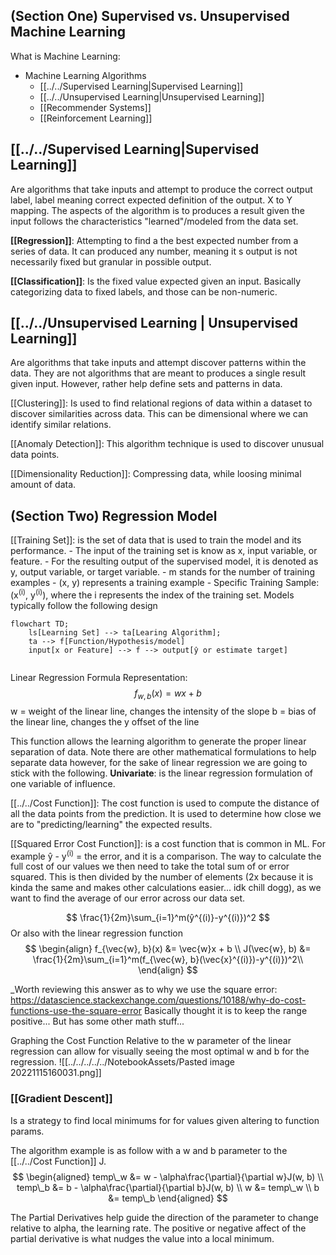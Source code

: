 
## (Section One) Supervised vs. Unsupervised Machine Learning

What is Machine Learning:
- Machine Learning Algorithms
    - [[../../Supervised Learning|Supervised Learning]]
    - [[../../Unsupervised Learning|Unsupervised Learning]]
    - [[Recommender Systems]]
    - [[Reinforcement Learning]]

## [[../../Supervised Learning|Supervised Learning]]
Are algorithms that take inputs and attempt to produce the correct output label, label meaning correct expected definition of the output.  X to Y mapping. The aspects of the algorithm is to produces a result given the input follows the characteristics "learned"/modeled from the data set.

**[[Regression]]**: Attempting to find a the best expected number from a series of data. It can produced any number, meaning it s output is not necessarily fixed but granular in possible output.

**[[Classification]]**: Is the fixed value expected given an input. Basically categorizing data to fixed labels, and those can be non-numeric.

## [[../../Unsupervised Learning | Unsupervised Learning]]
Are algorithms that take inputs and attempt discover patterns within the data. They are not algorithms that are meant to produces a single result given input. However, rather help define sets and patterns in data. 

[[Clustering]]: Is used to find relational regions of data within a dataset to discover similarities across data. This can be dimensional where we can identify similar relations.

[[Anomaly Detection]]: This algorithm technique is used to discover unusual data points.

[[Dimensionality Reduction]]: Compressing data, while loosing minimal amount of data.

## (Section Two) Regression Model

[[Training Set]]: is the set of data that is used to train the model and its performance. 
    - The input of the training set is know as x, input variable, or feature.
    - For the resulting output of the supervised model, it is denoted as y, output variable, or target variable.
    - m stands for the number of training examples
    - (x, y) represents a training example
    - Specific Training Sample: (x<sup>(i)</sup>, y<sup>(i)</sup>), where the i represents the index of the training set.
Models typically follow the following design
```mermaid
flowchart TD;
    ls[Learning Set] --> ta[Learing Algorithm];
    ta --> f[Function/Hypothesis/model]
    input[x or Feature] --> f --> output[ŷ or estimate target]
    
```
Linear Regression Formula Representation:
$$
f_{w, b}(x) = wx + b
$$
w = weight of the linear line, changes the intensity of the slope
b = bias of the linear line, changes the y offset of the line

This function allows the learning algorithm to generate the proper linear separation of data. Note there are other mathematical formulations to help separate data however, for the sake of linear regression we are going to stick with the following.
**Univariate**: is the linear regression formulation of one variable of influence.

[[../../Cost Function]]: The cost function is used to compute the distance of all the data points from the prediction. It is used to determine how close we are to "predicting/learning" the expected results.

[[Squared Error Cost Function]]: is a cost function that is common in ML. For example ŷ - y<sup>(i)</sup> = the error, and it is a comparison. The way to calculate the full cost of our values we then need to take the total sum of or error squared. This is then divided by the number of elements (2x because it is kinda the same and makes other calculations easier... idk chill dogg), as we want to find the average of our error across our data set. 

$$
\frac{1}{2m}\sum_{i=1}^m(ŷ^{(i)}-y^{(i)})^2
$$
Or also with the linear regression function
$$
\begin{align}
f_{\vec{w}, b}(x) &= \vec{w}x + b \\
J(\vec{w}, b) &= \frac{1}{2m}\sum_{i=1}^m(f_{\vec{w}, b}(\vec{x}^{(i)})-y^{(i)})^2\\
\end{align}
$$

_Worth reviewing this answer as to why we use the square error: https://datascience.stackexchange.com/questions/10188/why-do-cost-functions-use-the-square-error
Basically thought it is to keep the range positive... But has some other math stuff...

Graphing the Cost Function Relative to the w parameter of the linear regression can allow for visually seeing the most optimal w and b for the regression.
![[../../../../../NotebookAssets/Pasted image 20221115160031.png]]

### [[Gradient Descent]]
Is a strategy to find local minimums for for values given altering to function params.

The algorithm example is as follow with a w and b parameter to the [[../../Cost Function]] J.
$$
\begin{aligned}
temp\_w &= w - \alpha\frac{\partial}{\partial w}J(w, b) \\
temp\_b &= b - \alpha\frac{\partial}{\partial b}J(w, b) \\
w &= temp\_w \\
b &= temp\_b
\end{aligned}
$$

The Partial Derivatives help guide the direction of the parameter to change relative to alpha, the learning rate. The positive or negative affect of the partial derivative is what nudges the value into a local minimum.


